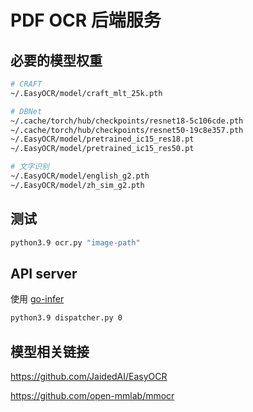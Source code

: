 # PDF OCR 后端服务


## 必要的模型权重

```bash
# CRAFT
~/.EasyOCR/model/craft_mlt_25k.pth

# DBNet
~/.cache/torch/hub/checkpoints/resnet18-5c106cde.pth
~/.cache/torch/hub/checkpoints/resnet50-19c8e357.pth
~/.EasyOCR/model/pretrained_ic15_res18.pt
~/.EasyOCR/model/pretrained_ic15_res50.pt

# 文字识别
~/.EasyOCR/model/english_g2.pth
~/.EasyOCR/model/zh_sim_g2.pth
```



## 测试

```bash
python3.9 ocr.py "image-path"
```



## API server

使用 [go-infer](https://github.com/jack139/go-infer)

```bash
python3.9 dispatcher.py 0
```


## 模型相关链接

https://github.com/JaidedAI/EasyOCR

https://github.com/open-mmlab/mmocr

